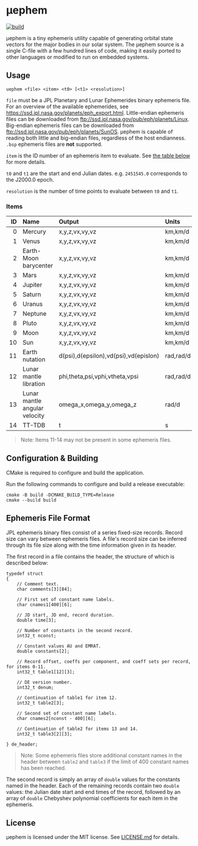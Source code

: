 # μephem

[![build](https://github.com/cjhoward/uephem/actions/workflows/build.yml/badge.svg)](https://github.com/cjhoward/uephem/actions/workflows/build.yml)

μephem is a tiny ephemeris utility capable of generating orbital state vectors for the major bodies in our solar system. The μephem source is a single C-file with a few hundred lines of code, making it easily ported to other languages or modified to run on embedded systems.

## Usage

	uephem <file> <item> <t0> [<t1> <resolution>]

`file` must be a JPL Planetary and Lunar Ephemerides binary ephemeris file. For an overview of the available ephemerides, see <https://ssd.jpl.nasa.gov/planets/eph_export.html>. Little-endian ephemeris files can be downloaded from <ftp://ssd.jpl.nasa.gov/pub/eph/planets/Linux>. Big-endian ephemeris files can be downloaded from <ftp://ssd.jpl.nasa.gov/pub/eph/planets/SunOS>. μephem is capable of reading both little and big-endian files, regardless of the host endianness. `.bsp` ephemeris files are **not** supported.

`item` is the ID number of an ephemeris item to evaluate. See [the table below](#items) for more details.

`t0` and `t1` are the start and end Julian dates. e.g. `2451545.0` corresponds to the J2000.0 epoch.

`resolution` is the number of time points to evaluate between `t0` and `t1`.

### Items

| ID | Name                          | Output                                | Units     | Center |
|---:|:------------------------------|:--------------------------------------|:----------|:------:|
|  0 | Mercury                       | x,y,z,vx,vy,vz                        | km,km/d   | SSB    |
|  1 | Venus                         | x,y,z,vx,vy,vz                        | km,km/d   | SSB    |
|  2 | Earth-Moon barycenter         | x,y,z,vx,vy,vz                        | km,km/d   | SSB    |
|  3 | Mars                          | x,y,z,vx,vy,vz                        | km,km/d   | SSB    |
|  4 | Jupiter                       | x,y,z,vx,vy,vz                        | km,km/d   | SSB    |
|  5 | Saturn                        | x,y,z,vx,vy,vz                        | km,km/d   | SSB    |
|  6 | Uranus                        | x,y,z,vx,vy,vz                        | km,km/d   | SSB    |
|  7 | Neptune                       | x,y,z,vx,vy,vz                        | km,km/d   | SSB    |
|  8 | Pluto                         | x,y,z,vx,vy,vz                        | km,km/d   | SSB    |
|  9 | Moon                          | x,y,z,vx,vy,vz                        | km,km/d   | Earth  |
| 10 | Sun                           | x,y,z,vx,vy,vz                        | km,km/d   | SSB    |
| 11 | Earth nutation                | d(psi),d(epsilon),vd(psi),vd(epislon) | rad,rad/d | Earth  |
| 12 | Lunar mantle libration        | phi,theta,psi,vphi,vtheta,vpsi        | rad,rad/d | Moon   |
| 13 | Lunar mantle angular velocity | omega_x,omega_y,omega_z               | rad/d     | Moon   |
| 14 | TT-TDB                        | t                                     | s         | Earth  |

> Note: Items 11-14 may not be present in some ephemeris files.

## Configuration & Building

CMake is required to configure and build the application.

Run the following commands to configure and build a release executable:

	cmake -B build -DCMAKE_BUILD_TYPE=Release
	cmake --build build

## Ephemeris File Format

JPL ephemeris binary files consist of a series fixed-size records. Record size can vary between ephemeris files. A file's record size can be inferred through its file size along with the time information given in its header.

The first record in a file contains the header, the structure of which is described below:

	typedef struct
	{
		// Comment text.
		char comments[3][84];
		
		// First set of constant name labels.
		char cnames1[400][6];
		
		// JD start, JD end, record duration.
		double time[3];
		
		// Number of constants in the second record.
		int32_t nconst;
		
		// Constant values AU and EMRAT.
		double constants[2];
		
		// Record offset, coeffs per component, and coeff sets per record, for items 0-11.
		int32_t table1[12][3];
		
		// DE version number.
		int32_t denum;
		
		// Continuation of table1 for item 12.
		int32_t table2[3];
		
		// Second set of constant name labels.
		char cnames2[nconst - 400][6];
		
		// Continuation of table2 for items 13 and 14.
		int32_t table3[2][3];
		
	} de_header;

> Note: Some ephemeris files store additional constant names in the header between `table2` and `table3` if the limit of 400 constant names has been reached.

The second record is simply an array of `double` values for the constants named in the header. Each of the remaining records contain two `double` values: the Julian date start and end times of the record, followed by an array of `double` Chebyshev polynomial coefficients for each item in the ephemeris.

## License

μephem is licensed under the MIT license. See [LICENSE.md](./LICENSE.md) for details.
